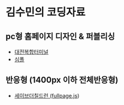 # 김수민의 코딩자료
## pc형 홈페이지 디자인 & 퍼블리싱
- <a href="https://s00m1n1.github.io/design01/djbus/index.html" target="_blank">대전복합터미널</a>
- <a href="https://s00m1n1.github.io/design01/simpol/index.html" target="_blank">심폴</a>
## 반응형 (1400px 이하 전체반응형)
- <a href="https://s00m1n1.github.io/design01/children/index.html" target="_blank">세이브더칠드런 (fullpage.js</a>)
